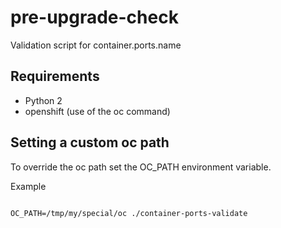 pre-upgrade-check
=================

Validation script for container.ports.name

Requirements
------------
- Python 2
- openshift (use of the oc command)


Setting a custom oc path
------------------------
To override the oc path set the OC_PATH environment variable.

Example
~~~~~~~

OC_PATH=/tmp/my/special/oc ./container-ports-validate
